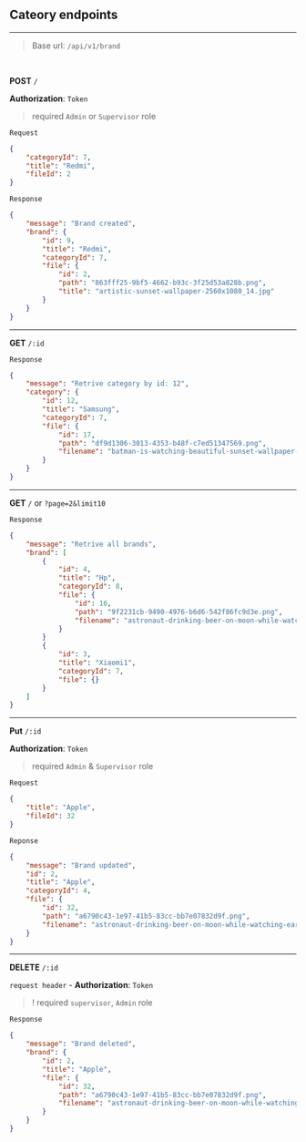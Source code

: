 

## Cateory endpoints


---

> Base url: `/api/v1/brand`


<br>

**POST** `/`

**Authorization**: `Token` 

> required ```Admin``` or `Supervisor` role

`Request`

```json
{
    "categoryId": 7,
    "title": "Redmi",
    "fileId": 2
}
```

`Response`

```json
{
    "message": "Brand created",
    "brand": {
        "id": 9,
        "title": "Redmi",
        "categoryId": 7,
        "file": {
            "id": 2,
            "path": "863fff25-9bf5-4662-b93c-3f25d53a828b.png",
            "title": "artistic-sunset-wallpaper-2560x1080_14.jpg"
        }
    }
}
```

---

**GET** `/:id`

`Response`

```json
{
    "message": "Retrive category by id: 12",
    "category": {
        "id": 12,
        "title": "Samsung",
        "categoryId": 7,
        "file": {
            "id": 17,
            "path": "df9d1306-3013-4353-b48f-c7ed51347569.png",
            "filename": "batman-is-watching-beautiful-sunset-wallpaper-2560x1080_14 — копия.jpg"
        }
    }
}
```

---

**GET** `/` or `?page=2&limit10`

`Response`

```json
{
    "message": "Retrive all brands",
    "brand": [
        {
            "id": 4,
            "title": "Hp",
            "categoryId": 8,
            "file": {
                "id": 16,
                "path": "9f2231cb-9490-4976-b6d6-542f86fc9d3e.png",
                "filename": "astronaut-drinking-beer-on-moon-while-watching-earth-wallpaper-2560x1080_14.jpg"
            }
        }
        {
            "id": 3,
            "title": "Xiaomi1",
            "categoryId": 7,
            "file": {}
        }
    ]
}
```

---

**Put** `/:id` 

**Authorization**: `Token` 

> required `Admin` & `Supervisor` role 

`Request`

```json
{
    "title": "Apple",
    "fileId": 32
}
```

`Reponse`

```json
{
    "message": "Brand updated",
    "id": 2,
    "title": "Apple",
    "categoryId": 4,
    "file": {
        "id": 32,
        "path": "a6790c43-1e97-41b5-83cc-bb7e07832d9f.png",
        "filename": "astronaut-drinking-beer-on-moon-while-watching-earth-wallpaper-2560x1080_14.jpg"
    }
}
```

---

**DELETE** `/:id`

`request header` - **Authorization**: `Token` 

> ! required `supervisor`, `Admin` role

`Response`

```json
{
    "message": "Brand deleted",
    "brand": {
        "id": 2,
        "title": "Apple",
        "file": {
            "id": 32,
            "path": "a6790c43-1e97-41b5-83cc-bb7e07832d9f.png",
            "filename": "astronaut-drinking-beer-on-moon-while-watching-earth-wallpaper-2560x1080_14.jpg"
        }
    }
}
```